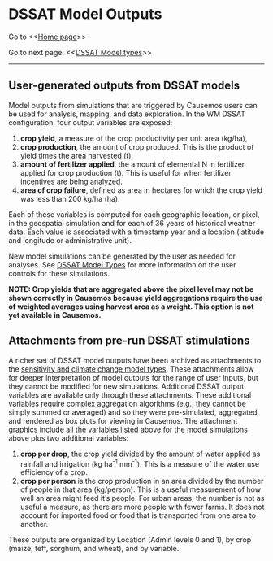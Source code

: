 # DSSAT Model Outputs #

Go to <<[Home page](index.md)>>

Go to next page: <<[DSSAT Model types](Model_types.md)>>

---
## User-generated outputs from DSSAT models ##

Model outputs from simulations that are triggered by Causemos users can be used for analysis, mapping, and data exploration. In the WM DSSAT configuration, four output variables are exposed: 
1.	**crop yield**, a measure of the crop productivity per unit area (kg/ha), 
2.	**crop production**, the amount of crop produced. This is the product of yield times the area harvested (t), 
3.	**amount of fertilizer applied**, the amount of elemental N in fertilizer applied for crop production (t). This is useful for when fertilizer incentives are being analyzed. 
4.	**area of crop failure**, defined as area in hectares for which the crop yield was less than 200 kg/ha (ha).

Each of these variables is computed for each geographic location, or pixel, in the geospatial simulation and for each of 36 years of historical weather data. Each value is associated with a timestamp year and a location (latitude and longitude or administrative unit). 

New model simulations can be generated by the user as needed for analyses. See [DSSAT Model Types](Model_types.md) for more information on the user controls for these simulations.

   **NOTE: Crop yields that are aggregated above the pixel level may not be shown correctly in Causemos because yield aggregations require the use of weighted averages using harvest area as a weight. This option is not yet available in Causemos.**

## Attachments from pre-run DSSAT stimulations ##

A richer set of DSSAT model outputs have been archived as attachments to the [sensitivity and climate change model types](Model_types.md). These attachments allow for deeper interpretation of model outputs for the range of user inputs, but they cannot be modified for new simulations. Additional DSSAT output variables are available only through these attachments. These additional variables require complex aggregation algorithms (e.g., they cannot be simply summed or averaged) and so they were pre-simulated, aggregated, and rendered as box plots for viewing in Causemos. The attachment graphics include all the variables listed above for the model simulations above plus two additional variables:
1.	**crop per drop**, the crop yield divided by the amount of water applied as rainfall and irrigation (kg ha<sup>-1</sup> mm<sup>-1</sup>). This is a measure of the water use efficiency of a crop.
2.	**crop per person** is the crop production in an area divided by the number of people in that area (kg/person). This is a useful measurement of how well an area might feed it’s people. For urban areas, the number is not as useful a measure, as there are more people with fewer farms. It does not account for imported food or food that is transported from one area to another.

These outputs are organized by Location (Admin levels 0 and 1), by crop (maize, teff, sorghum, and wheat), and by variable.

